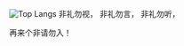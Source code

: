 ![Top Langs](https://github-readme-stats.vercel.app/api/top-langs/?username=webmoles&size_weight=0.5&count_weight=0.5&langs_count=8)
非礼勿视，
非礼勿言，
非礼勿听，

再来个非请勿入！
